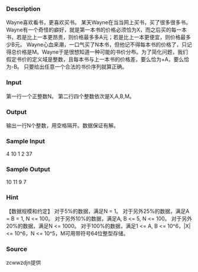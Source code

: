 
### Description
Wayne喜欢看书，更喜欢买书。
某天Wayne在当当网上买书，买了很多很多书。Wayne有一个奇怪的癖好，就是第一本书的价格必须恰为X，而之后买的每一本书，若是比上一本更昂贵，则价格最多多A元；若是比上一本更便宜，则价格最多少B元。
Wayne心血来潮，一口气买了N本书，但他记不得每本书的价格了，只记得总价格是M。Wayne于是很想知道一种可能的书价分布。为了简化问题，我们假定书价的定义域是整数，且每本书与上一本书的价格差，要么恰为+A，要么恰为-B。
只要给出任意一个合法的书价序列就算正确。

### Input
第一行一个正整数N。
第二行四个整数依次是X,A,B,M。

### Output
输出一行N个整数，用空格隔开。数据保证有解。

### Sample Input
4
10 1 2 37

### Sample Output
10 11 9 7

### Hint
【数据规模和约定】
对于5%的数据，满足N = 1。
对于另外25%的数据，满足A = B = 1, N <= 100。
对于另外10%的数据，满足A, B <= 5, N <= 100。
对于另外20%的数据，满足N <= 1000。
对于100%的数据，满足1 <= A, B <= 10^6，|X| <= 10^6，N <= 10^5，M可用带符号64位整型存储。 

### Source
zcwwzdjn提供